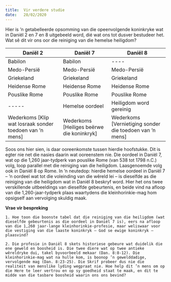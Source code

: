 ```yaml
---
title:  Vir verdere studie
date:   28/02/2020
---
```


Hier is ’n getabelleerde opsomming van die opeenvolgende koninkryke wat in Daniël 2 en 7 en 8 uitgebeeld word, dié wat ons tot dusver bestudeer het. Wat sê dit vir ons oor die reiniging van die hemelse heiligdom? 

|Daniël 2|Daniël 7|Daniël 8|
|---|---|---|
|Babilon|Babilon|----| 
|Medo-Persië|Medo-Persië|Medo-Persië|
|Griekeland|Griekeland|Griekeland|
|Heidense Rome|Heidense Rome|Heidense Rome|
|Pouslike Rome|Pouslike Rome|Pouslike Rome|
|-----|Hemelse oordeel|Heiligdom word gereinig|
|Wederkoms [Klip wat losraak sonder toedoen van ’n mens]|Wederkoms [Heiliges beërwe die koninkryk]|Wederkoms [Vernietiging sonder die toedoen van ’n mens]|  

Soos ons hier sien, is daar ooreenkomste tussen hierdie hoofstukke. Dit is egter nie net die nasies daarin wat ooreenstem nie. Die oordeel in Daniël 7, wat op die 1,260 jaar-tydperk van pouslike Rome (van 538 tot 1798 n.C.) volg, loop parallel met die reiniging van die heiligdom. Laasgenoemde volg ook in Daniël 8 op Rome. In ’n neutedop: hierdie hemelse oordeel in Daniël 7 – ’n oordeel wat tot die voleinding van die wêreld lei – is dieselfde as die reiniging van die heiligdom wat in Daniël 8 beskryf word.  Hier het ons twee verskillende uitbeeldings van dieselfde gebeurtenis, en beide vind na afloop van die 1,260-jaar-tydperk plaas waartydens die kleinhorinkie-mag hom opsigself aan vervolging skuldig maak. 

**Vrae vir bespreking** 

`1. Hoe toon die boonste tabel dat die reiniging van die heiligdom (wat dieselfde gebeurtenis as die oordeel in Daniël 7 is), eers na afloop van die 1,260 jaar-lange kleinhorinkie-profesie, maar weliswaar voor die vestiging van die laaste koninkryk – God se ewige koninkryk – plaasvind?` 

`2. Die profesie in Daniël 8 skets historiese gebeure wat duidelik die ene geweld en boosheid is. Die twee diere wat op twee antieke wêreldryke dui, takel byvoorbeeld mekaar (Dan. 8:8-12). Die kleinhorinkie-mag wat na hulle kom, is boonop ’n gewelddadige, vervolgende mag (Dan. 8:23-25). Die Skrif probeer dus nie die realiteit van menslike lyding wegpraat nie. Hoe help dit ’n mens om op die Here te leer vertrou en op sy goedheid staat te maak, en dit te midde van die tasbare boosheid waarin ons ons bevind?` 